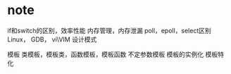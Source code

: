 # note
if和switch的区别，效率性能
内存管理，内存泄漏
poll，epoll，select区别
Linux， GDB， vi\VIM
设计模式

模板
类模板，模板类，函数模板，模板函数
不定参数模板
模板的实例化
模板特化
